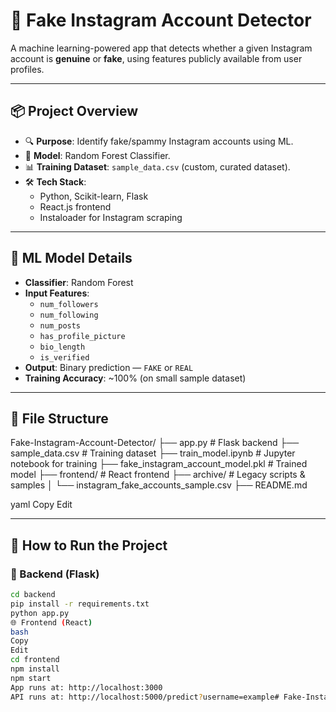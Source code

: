 # 🚨 Fake Instagram Account Detector

A machine learning-powered app that detects whether a given Instagram account is **genuine** or **fake**, using features publicly available from user profiles.

---

## 📦 Project Overview

- 🔍 **Purpose**: Identify fake/spammy Instagram accounts using ML.
- 🤖 **Model**: Random Forest Classifier.
- 📊 **Training Dataset**: `sample_data.csv` (custom, curated dataset).
- 🛠 **Tech Stack**:
  - Python, Scikit-learn, Flask
  - React.js frontend
  - Instaloader for Instagram scraping

---

## 🧠 ML Model Details

- **Classifier**: Random Forest
- **Input Features**:
  - `num_followers`
  - `num_following`
  - `num_posts`
  - `has_profile_picture`
  - `bio_length`
  - `is_verified`
- **Output**: Binary prediction — `FAKE` or `REAL`
- **Training Accuracy**: ~100% (on small sample dataset)

---

## 📁 File Structure

Fake-Instagram-Account-Detector/ ├── app.py # Flask backend ├── sample_data.csv # Training dataset ├── train_model.ipynb # Jupyter notebook for training ├── fake_instagram_account_model.pkl # Trained model ├── frontend/ # React frontend ├── archive/ # Legacy scripts & samples │ └── instagram_fake_accounts_sample.csv ├── README.md

yaml
Copy
Edit

---

## 🚀 How to Run the Project

### 🔧 Backend (Flask)
```bash
cd backend
pip install -r requirements.txt
python app.py
🌐 Frontend (React)
bash
Copy
Edit
cd frontend
npm install
npm start
App runs at: http://localhost:3000
API runs at: http://localhost:5000/predict?username=example#   F a k e - I n s t a g r a m - A c c o u n t - D e t e c t o r  
 